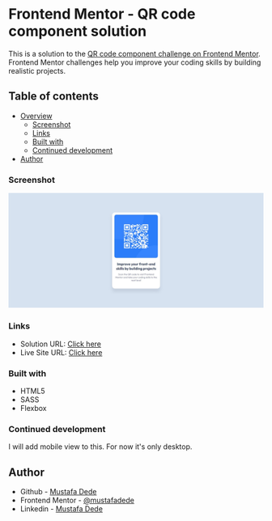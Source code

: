 # Frontend Mentor - QR code component solution

This is a solution to the [QR code component challenge on Frontend Mentor](https://www.frontendmentor.io/challenges/qr-code-component-iux_sIO_H). Frontend Mentor challenges help you improve your coding skills by building realistic projects. 

## Table of contents

- [Overview](#overview)
  - [Screenshot](#screenshot)
  - [Links](#links)
  - [Built with](#built-with)
  - [Continued development](#continued-development)
- [Author](#author)

### Screenshot

![Desktop](./screenshot.jpg)

### Links

- Solution URL: [Click here](https://www.frontendmentor.io/solutions/qr-code-component-ryrIlxaQc)
- Live Site URL: [Click here](https://mustafadede.github.io/qr-code-component/)

### Built with

- HTML5
- SASS
- Flexbox

### Continued development

I will add mobile view to this. For now it's only desktop.

## Author

- Github - [Mustafa Dede](https://github.com/mustafadede)
- Frontend Mentor - [@mustafadede](https://www.frontendmentor.io/profile/mustafadede)
- Linkedin - [Mustafa Dede](https://linkedin.com/in/mustafa-dede-9a38a1192/)
